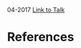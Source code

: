 

04-2017
[Link to Talk](https://www.churchofjesuschrist.org/study/general-conference/2017/04/saturday-afternoon-session?lang=eng)



# References
